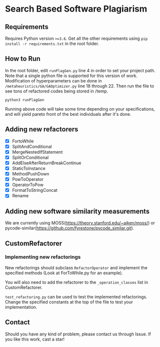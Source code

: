 # Search Based Software Plagiarism

## Requirements

Requires Python version `>=3.6`. 
Get all the other requirements using ```pip install -r requirements.txt``` in the root folder.

## How to Run

In the root folder, edit `runPlagGen.py` line 4 in order to set your project path. Note that a single python file is supported for this version of work. Modification of hyperparameters can be done in `/metaheuristics/GA/GAOptimizer.py` line 18 through 22. 
Then run the file to see tons of refactored codes being stored in /temp. 

```python3 runPlagGen```

Running above code will take some time depending on your specifications, and will yield pareto front of the best individuals after it's done.

## Adding new refactorers

- [x] FortoWhile
- [x] SplitAndConditional
- [x] MergeNestedIfStatement
- [x] SplitOrConditional
- [x] AddElseAfterReturnBreakContinue
- [x] StaticToInstance
- [x] MethodPushDown
- [x] PowToOperator
- [x] OperatorToPow
- [x] FormatToStringConcat
- [x] Rename

## Adding new software similarity measurements

We are currently using MOSS(https://theory.stanford.edu/~aiken/moss/) or pycode-similar(https://github.com/fyrestone/pycode_similar.git).

## CustomRefactorer

### Implementing new refactorings

New refactorings should subclass `RefactorOperator` and implement the specified methods
(Look at ForToWhile.py for an example).

You will also need to add the refactorer to the
`_operation_classes`
list in CustomRefactorer.

`test_refactoring.py` can be used to test the implemented refactorings. Change the specified constants at the top of the file to test your implementation.

## Contact

Should you have any kind of problem, please contact us through Issue.
If you like this work, cast a star!
